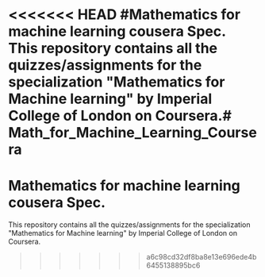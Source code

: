 <<<<<<< HEAD
#Mathematics for machine learning cousera Spec.
This repository contains all the quizzes/assignments for the specialization "Mathematics for Machine learning" by Imperial College of London on Coursera.# Math_for_Machine_Learning_Coursera
=======
# Mathematics for machine learning cousera Spec.

This repository contains all the quizzes/assignments for the specialization "Mathematics for Machine learning" by Imperial College of London on Coursera.
>>>>>>> a6c98cd32df8ba8e13e696ede4b6455138895bc6
